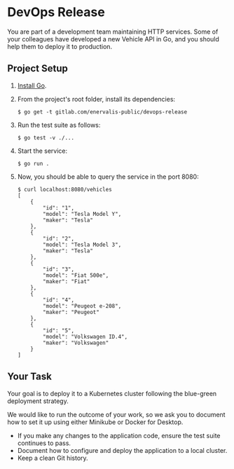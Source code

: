# DevOps Release

You are part of a development team maintaining HTTP services. Some of your colleagues have developed a new Vehicle API in Go, and you should help them to deploy it to production.

## Project Setup

1. [Install Go](https://go.dev/).

2. From the project's root folder, install its dependencies:

    ```shell
    $ go get -t gitlab.com/enervalis-public/devops-release
    ```

3. Run the test suite as follows:

    ```shell
    $ go test -v ./...
    ```

4. Start the service:

    ```shell
    $ go run .
    ```

5. Now, you should be able to query the service in the port 8080:

    ```shell
    $ curl localhost:8080/vehicles
    [
        {
            "id": "1",
            "model": "Tesla Model Y",
            "maker": "Tesla"
        },
        {
            "id": "2",
            "model": "Tesla Model 3",
            "maker": "Tesla"
        },
        {
            "id": "3",
            "model": "Fiat 500e",
            "maker": "Fiat"
        },
        {
            "id": "4",
            "model": "Peugeot e-208",
            "maker": "Peugeot"
        },
        {
            "id": "5",
            "model": "Volkswagen ID.4",
            "maker": "Volkswagen"
        }
    ]
    ```

## Your Task

Your goal is to deploy it to a Kubernetes cluster following the blue-green deployment strategy.

We would like to run the outcome of your work, so we ask you to document how to set it up using either Minikube or Docker for Desktop.

- If you make any changes to the application code, ensure the test suite continues to pass.
- Document how to configure and deploy the application to a local cluster.
- Keep a clean Git history.
